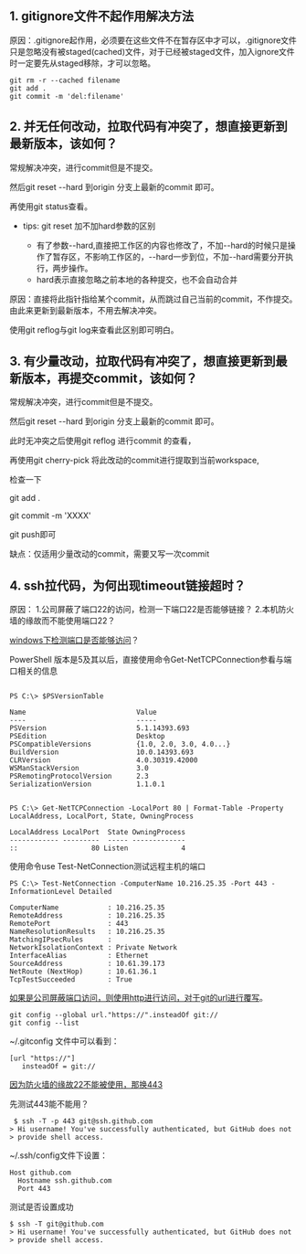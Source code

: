## 1. gitignore文件不起作用解决方法
原因：.gitignore起作用，必须要在这些文件不在暂存区中才可以，.gitignore文件只是忽略没有被staged(cached)文件，对于已经被staged文件，加入ignore文件时一定要先从staged移除，才可以忽略。
```
git rm -r --cached filename 
git add .
git commit -m 'del:filename'
```
## 2. 并无任何改动，拉取代码有冲突了，想直接更新到最新版本，该如何？
常规解决冲突，进行commit但是不提交。

然后git reset --hard 到origin 分支上最新的commit 即可。

再使用git status查看。

- tips: git reset 加不加hard参数的区别

    - 有了参数--hard,直接把工作区的内容也修改了，不加--hard的时候只是操作了暂存区，不影响工作区的，--hard一步到位，不加--hard需要分开执行，两步操作。
    - hard表示直接忽略之前本地的各种提交，也不会自动合并

原因：直接将此指针指给某个commit，从而跳过自己当前的commit，不作提交。由此来更新到最新版本，不用去解决冲突。

使用git reflog与git log来查看此区别即可明白。


## 3. 有少量改动，拉取代码有冲突了，想直接更新到最新版本，再提交commit，该如何？
常规解决冲突，进行commit但是不提交。

然后git reset --hard 到origin 分支上最新的commit 即可。

此时无冲突之后使用git reflog 进行commit 的查看，

再使用git cherry-pick 将此改动的commit进行提取到当前workspace,

检查一下

git add .

git commit -m 'XXXX'

git push即可

缺点：仅适用少量改动的commit，需要又写一次commit

## 4. ssh拉代码，为何出现timeout链接超时？
原因：
1.公司屏蔽了端口22的访问，检测一下端口22是否能够链接？
2.本机防火墙的缘故而不能使用端口22？

[windows下检测端口是否能够访问](https://kb.netapp.com/app/answers/answer_view/a_id/1029866/~/how-to-test-port-connectivity-without-the-use-of-telnet-)？

PowerShell 版本是5及其以后，直接使用命令Get-NetTCPConnection参看与端口相关的信息

```

PS C:\> $PSVersionTable

Name                           Value
----                           -----
PSVersion                      5.1.14393.693
PSEdition                      Desktop
PSCompatibleVersions           {1.0, 2.0, 3.0, 4.0...}
BuildVersion                   10.0.14393.693
CLRVersion                     4.0.30319.42000
WSManStackVersion              3.0
PSRemotingProtocolVersion      2.3
SerializationVersion           1.1.0.1


PS C:\> Get-NetTCPConnection -LocalPort 80 | Format-Table -Property LocalAddress, LocalPort, State, OwningProcess

LocalAddress LocalPort  State OwningProcess
------------ ---------  ----- -------------
::                  80 Listen             4

```

使用命令use Test-NetConnection测试远程主机的端口

```
PS C:\> Test-NetConnection -ComputerName 10.216.25.35 -Port 443 -InformationLevel Detailed

ComputerName            : 10.216.25.35
RemoteAddress           : 10.216.25.35
RemotePort              : 443
NameResolutionResults   : 10.216.25.35
MatchingIPsecRules      :
NetworkIsolationContext : Private Network
InterfaceAlias          : Ethernet
SourceAddress           : 10.61.39.173
NetRoute (NextHop)      : 10.61.36.1
TcpTestSucceeded        : True

```
[如果是公司屏蔽端口访问，则使用http进行访问，对于git的url进行覆写](https://stackoverflow.com/questions/4891527/git-protocol-blocked-by-company-how-can-i-get-around-that/10729634#10729634)。

```
git config --global url."https://".insteadOf git://
git config --list

```
 ~/.gitconfig 文件中可以看到：
 ```
 [url "https://"]
    insteadOf = git://
 ```

 [因为防火墙的缘故22不能被使用，那换443](https://help.github.com/en/github/authenticating-to-github/using-ssh-over-the-https-port)
 
 先测试443能不能用？

```
 $ ssh -T -p 443 git@ssh.github.com
> Hi username! You've successfully authenticated, but GitHub does not
> provide shell access.
```

~/.ssh/config文件下设置：
```
Host github.com
  Hostname ssh.github.com
  Port 443
```

测试是否设置成功
```
$ ssh -T git@github.com
> Hi username! You've successfully authenticated, but GitHub does not
> provide shell access.
```